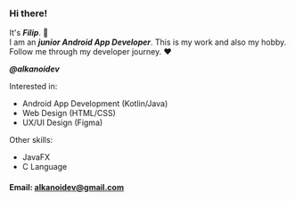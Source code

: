 ### Hi there!

It's ***Filip***. :wave:  
I am an ***junior Android App Developer***. This is my work and also my hobby.
Follow me through my developer journey. :heart:  

***@alkanoidev***

Interested in:  
  - Android App Development (Kotlin/Java)  
  - Web Design (HTML/CSS)  
  - UX/UI Design (Figma)  
  
 Other skills:  
  - JavaFX  
  - C Language  

#### Email: alkanoidev@gmail.com
